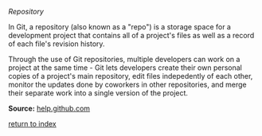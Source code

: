 *Repository*

In Git, a repository (also known as a "repo") is a storage space for a development project that contains all of a project's files as well as a record of each file's revision history.

Through the use of Git repositories, multiple developers can work on a project at the same time - Git lets developers create their own personal copies of a project's main repository, edit files indepedently of each other, monitor the updates done by coworkers in other repositories, and merge their separate work into a single version of the project.

**Source:** [help.github.com](https://help.github.com/en/github/getting-started-with-github/github-glossary)

[return to index](/README.md)

